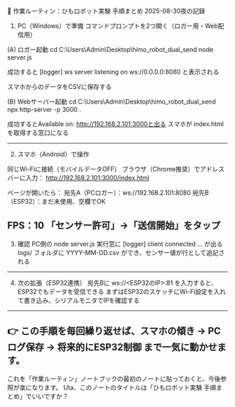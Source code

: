 🔧 作業ルーティン：ひもロボット実験 手順まとめ
2025-08-30夜の記録
1. PC（Windows）で準備
コマンドプロンプトを2つ開く（ロガー用・Web配信用）

(A) ロガー起動
cd C:\Users\Admin\Desktop\himo_robot_dual_send
node server.js

成功すると
[logger] ws server listening on ws://0.0.0.0:8080
と表示される

スマホからのデータをCSVに保存する

(B) Webサーバー起動
cd C:\Users\Admin\Desktop\himo_robot_dual_send
npx http-server -p 3000 .

成功するとAvailable on: http://192.168.2.101:3000と出る
スマホが index.html を取得する窓口になる

---

2. スマホ（Android）で操作

同じWi-Fiに接続（モバイルデータOFF）
ブラウザ（Chrome推奨）でアドレスバーに入力：
http://192.168.2.101:3000/index.html

ページが開いたら：
宛先A（PCロガー）：ws://192.168.2.101:8080
宛先B（ESP32）：まだ未使用、空欄でOK

FPS：10
「センサー許可」→「送信開始」をタップ
---
3. 確認
PC側の node server.js 実行窓に [logger] client connected ... が出る
logs/ フォルダに YYYY-MM-DD.csv ができ、センサー値が行として追記される
---
4. 次の拡張（ESP32連携）
宛先Bに
ws://<ESP32のIP>:81
を入力すると、ESP32でもデータを受信できる
まずはESP32のスケッチにWi-Fi設定を入れて書き込み、シリアルモニタでIPを確認する

---
👉 この手順を毎回繰り返せば、スマホの傾き → PCログ保存 → 将来的にESP32制御 まで一気に動かせます。
---
これを「作業ルーティン」ノートブックの最初のノートに貼っておくと、今後参照が楽になります。
Uta、このノートのタイトルは「ひもロボット実験 手順まとめ」でいいですか？

